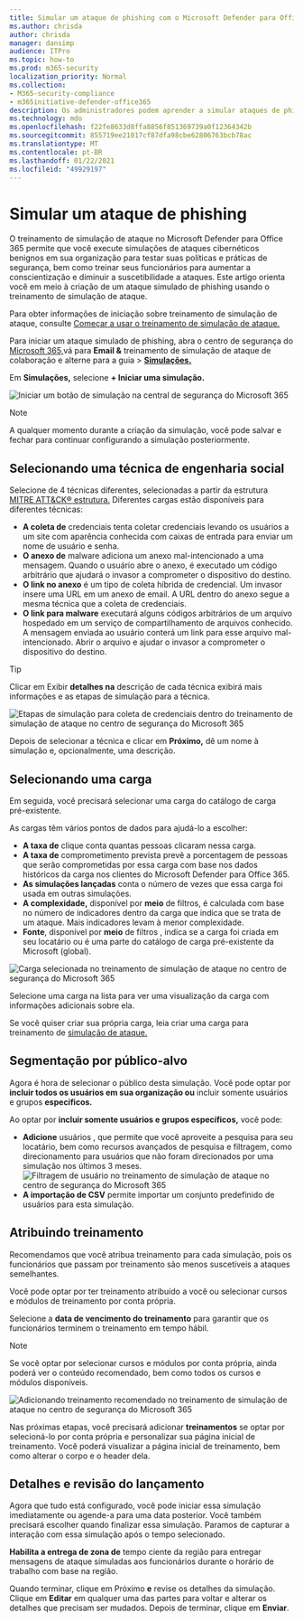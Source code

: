 ```yaml
---
title: Simular um ataque de phishing com o Microsoft Defender para Office 365
ms.author: chrisda
author: chrisda
manager: dansimp
audience: ITPro
ms.topic: how-to
ms.prod: m365-security
localization_priority: Normal
ms.collection:
- M365-security-compliance
- m365initiative-defender-office365
description: Os administradores podem aprender a simular ataques de phishing e treinar seus usuários sobre prevenção contra phishing usando o treinamento de simulação de ataque no Microsoft Defender para Office 365.
ms.technology: mdo
ms.openlocfilehash: f22fe8633d8ffa8856f851369739a0f12364342b
ms.sourcegitcommit: 855719ee21017cf87dfa98cbe62806763bcb78ac
ms.translationtype: MT
ms.contentlocale: pt-BR
ms.lasthandoff: 01/22/2021
ms.locfileid: "49929197"
---
```

# <a name="simulate-a-phishing-attack"></a>Simular um ataque de phishing

O treinamento de simulação de ataque no Microsoft Defender para Office 365 permite que você execute simulações de ataques cibernéticos benignos em sua organização para testar suas políticas e práticas de segurança, bem como treinar seus funcionários para aumentar a conscientização e diminuir a suscetibilidade a ataques. Este artigo orienta você em meio à criação de um ataque simulado de phishing usando o treinamento de simulação de ataque.

Para obter informações de iniciação sobre treinamento de simulação de ataque, consulte [Começar a usar o treinamento de simulação de ataque.](attack-simulation-training-get-started.md)

Para iniciar um ataque simulado de phishing, abra o centro de segurança do [Microsoft 365,](https://security.microsoft.com/)vá para **Email &** treinamento de simulação de ataque de colaboração e alterne para a guia \>  [**Simulações.**](https://security.microsoft.com/attacksimulator?viewid=simulations)

Em **Simulações,** selecione **+ Iniciar uma simulação.**

![Iniciar um botão de simulação na central de segurança do Microsoft 365](../../media/attack-sim-preview-launch.png)

> [!NOTE]
> A qualquer momento durante a criação da simulação, você pode salvar e fechar para continuar configurando a simulação posteriormente.

## <a name="selecting-a-social-engineering-technique"></a>Selecionando uma técnica de engenharia social

Selecione de 4 técnicas diferentes, selecionadas a partir da estrutura [MITRE ATT&CK® estrutura.](https://attack.mitre.org/techniques/enterprise/) Diferentes cargas estão disponíveis para diferentes técnicas:

- **A coleta de** credenciais tenta coletar credenciais levando os usuários a um site com aparência conhecida com caixas de entrada para enviar um nome de usuário e senha.
- **O anexo de** malware adiciona um anexo mal-intencionado a uma mensagem. Quando o usuário abre o anexo, é executado um código arbitrário que ajudará o invasor a comprometer o dispositivo do destino.
- **O link no anexo** é um tipo de coleta híbrida de credencial. Um invasor insere uma URL em um anexo de email. A URL dentro do anexo segue a mesma técnica que a coleta de credenciais.
- **O link para malware** executará alguns códigos arbitrários de um arquivo hospedado em um serviço de compartilhamento de arquivos conhecido. A mensagem enviada ao usuário conterá um link para esse arquivo mal-intencionado. Abrir o arquivo e ajudar o invasor a comprometer o dispositivo do destino.

> [!TIP]
> Clicar em Exibir **detalhes na** descrição de cada técnica exibirá mais informações e as etapas de simulação para a técnica.
>
> ![Etapas de simulação para coleta de credenciais dentro do treinamento de simulação de ataque no centro de segurança do Microsoft 365](../../media/attack-sim-preview-sim-steps.png)

Depois de selecionar a técnica e clicar em **Próximo,** dê um nome à simulação e, opcionalmente, uma descrição.

## <a name="selecting-a-payload"></a>Selecionando uma carga

Em seguida, você precisará selecionar uma carga do catálogo de carga pré-existente.

As cargas têm vários pontos de dados para ajudá-lo a escolher:

- **A taxa de** clique conta quantas pessoas clicaram nessa carga.
- **A taxa de** comprometimento prevista prevê a porcentagem de pessoas que serão comprometidas por essa carga com base nos dados históricos da carga nos clientes do Microsoft Defender para Office 365.
- **As simulações lançadas** conta o número de vezes que essa carga foi usada em outras simulações.
- **A complexidade,** disponível por **meio** de filtros, é calculada com base no número de indicadores dentro da carga que indica que se trata de um ataque. Mais indicadores levam à menor complexidade.
- **Fonte**, disponível por **meio** de filtros , indica se a carga foi criada em seu locatário ou é uma parte do catálogo de carga pré-existente da Microsoft (global).

![Carga selecionada no treinamento de simulação de ataque no centro de segurança do Microsoft 365](../../media/attack-sim-preview-select-payload.png)

Selecione uma carga na lista para ver uma visualização da carga com informações adicionais sobre ela.

Se você quiser criar sua própria carga, leia criar uma carga para treinamento de [simulação de ataque.](attack-simulation-training-payloads.md)

## <a name="audience-targeting"></a>Segmentação por público-alvo

Agora é hora de selecionar o público desta simulação. Você pode optar por **incluir todos os usuários em sua organização ou** incluir somente usuários e grupos **específicos.**

Ao optar por **incluir somente usuários e grupos específicos,** você pode:

- **Adicione** usuários , que permite que você aproveite a pesquisa para seu locatário, bem como recursos avançados de pesquisa e filtragem, como direcionamento para usuários que não foram direcionados por uma simulação nos últimos 3 meses.
  ![Filtragem de usuário no treinamento de simulação de ataque no centro de segurança do Microsoft 365](../../media/attack-sim-preview-user-targeting.png)
- **A importação de CSV** permite importar um conjunto predefinido de usuários para esta simulação.

## <a name="assigning-training"></a>Atribuindo treinamento

Recomendamos que você atribua treinamento para cada simulação, pois os funcionários que passam por treinamento são menos suscetíveis a ataques semelhantes.

Você pode optar por ter treinamento atribuído a você ou selecionar cursos e módulos de treinamento por conta própria.

Selecione a **data de vencimento do treinamento** para garantir que os funcionários terminem o treinamento em tempo hábil.

> [!NOTE]
> Se você optar por selecionar cursos e módulos por conta própria, ainda poderá ver o conteúdo recomendado, bem como todos os cursos e módulos disponíveis.
>
> ![Adicionando treinamento recomendado no treinamento de simulação de ataque no centro de segurança do Microsoft 365](../../media/attack-sim-preview-add-training.png)

Nas próximas etapas, você precisará adicionar **treinamentos** se optar por selecioná-lo por conta própria e personalizar sua página inicial de treinamento. Você poderá visualizar a página inicial de treinamento, bem como alterar o corpo e o header dela.

## <a name="launch-details-and-review"></a>Detalhes e revisão do lançamento

Agora que tudo está configurado, você pode iniciar essa simulação imediatamente ou agende-a para uma data posterior. Você também precisará escolher quando finalizar essa simulação. Paramos de capturar a interação com essa simulação após o tempo selecionado.

**Habilita a entrega de zona de** tempo ciente da região para entregar mensagens de ataque simuladas aos funcionários durante o horário de trabalho com base na região.

Quando terminar, clique em Próximo **e** revise os detalhes da simulação. Clique em **Editar** em qualquer uma das partes para voltar e alterar os detalhes que precisam ser mudados. Depois de terminar, clique em **Enviar**.
